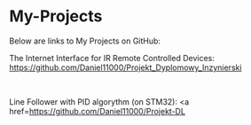 # My-Projects
Below are links to My Projects on GitHub:

The Internet Interface for IR Remote Controlled Devices: <br>
https://github.com/Daniel11000/Projekt_Dyplomowy_Inzynierski

<br>

Line Follower with PID algorythm (on STM32):
<a href=https://github.com/Daniel11000/Projekt-DL </a>

<br>


